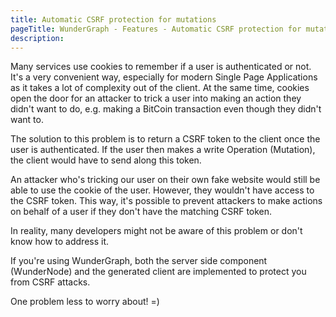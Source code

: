 ```yaml
---
title: Automatic CSRF protection for mutations
pageTitle: WunderGraph - Features - Automatic CSRF protection for mutations
description:
---
```


Many services use cookies to remember if a user is authenticated or not.
It's a very convenient way, especially for modern Single Page Applications as it takes a lot of complexity out of the client.
At the same time, cookies open the door for an attacker to trick a user into making an action they didn't want to do, e.g. making a BitCoin transaction even though they didn't want to.

The solution to this problem is to return a CSRF token to the client once the user is authenticated.
If the user then makes a write Operation (Mutation), the client would have to send along this token.

An attacker who's tricking our user on their own fake website would still be able to use the cookie of the user.
However, they wouldn't have access to the CSRF token.
This way, it's possible to prevent attackers to make actions on behalf of a user if they don't have the matching CSRF token.

In reality, many developers might not be aware of this problem or don't know how to address it.

If you're using WunderGraph, both the server side component (WunderNode) and the generated client are implemented to protect you from CSRF attacks.

One problem less to worry about! =)
